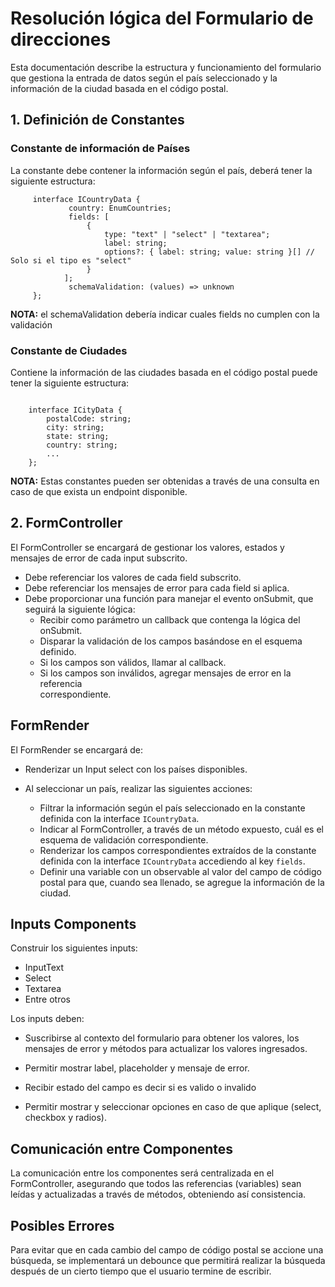 # Resolución lógica del Formulario de direcciones

Esta documentación describe la estructura y funcionamiento del formulario que gestiona la entrada de datos según el país seleccionado y la información de la ciudad basada en el código postal.

## 1. Definición de Constantes

### Constante de información de Países

La constante debe contener la información según el país, deberá tener la siguiente estructura:

```
	 interface ICountryData {
			 country: EnumCountries;
			 fields: [
				 {
					 type: "text" | "select" | "textarea";
					 label: string;
					 options?: { label: string; value: string }[] // Solo si el tipo es "select"
				 }
			];
			 schemaValidation: (values) => unknown
	 };
```

**NOTA:** el schemaValidation debería indicar cuales fields no cumplen con la validación

### Constante de Ciudades

Contiene la información de las ciudades basada en el código postal puede tener la siguiente estructura:

```

	interface ICityData {
		postalCode: string;
		city: string;
		state: string;
		country: string;
		...
	};

```

**NOTA:** Estas constantes pueden ser obtenidas a través de una consulta en caso de que exista un endpoint disponible.

## 2. FormController

El FormController se encargará de gestionar los valores, estados y mensajes de error de cada input subscrito.

- Debe referenciar los valores de cada field subscrito.
- Debe referenciar los mensajes de error para cada field si aplica.
- Debe proporcionar una función para manejar el evento onSubmit, que seguirá la siguiente lógica:
  - Recibir como parámetro un callback que contenga la lógica del
    onSubmit.
  - Disparar la validación de los campos basándose en el esquema  
    definido.
  - Si los campos son válidos, llamar al callback.
  - Si los campos son inválidos, agregar mensajes de error en la referencia  
    correspondiente.

## FormRender

El FormRender se encargará de:

- Renderizar un Input select con los países disponibles.
- Al seleccionar un país, realizar las siguientes acciones:

  - Filtrar la información según el país seleccionado en la constante
    definida con la interface `ICountryData`.
  - Indicar al FormController, a través de un método expuesto, cuál es el
    esquema de validación correspondiente.
  - Renderizar los campos correspondientes extraídos de la constante definida con la interface `ICountryData` accediendo al key `fields`.
  - Definir una variable con un observable al valor del campo de código
    postal para que, cuando sea llenado, se agregue la información de la
    ciudad.

## Inputs Components

Construir los siguientes inputs:

- InputText
- Select
- Textarea
- Entre otros

Los inputs deben:

- Suscribirse al contexto del formulario para obtener los valores, los mensajes de error y métodos para actualizar los valores ingresados.

- Permitir mostrar label, placeholder y mensaje de error.
- Recibir estado del campo es decir si es valido o invalido

- Permitir mostrar y seleccionar opciones en caso de que aplique (select, checkbox y radios).

## Comunicación entre Componentes

La comunicación entre los componentes será centralizada en el FormController, asegurando que todos las referencias (variables) sean leídas y actualizadas a través de métodos, obteniendo así consistencia.

## Posibles Errores

Para evitar que en cada cambio del campo de código postal se accione una búsqueda, se implementará un debounce que permitirá realizar la búsqueda después de un cierto tiempo que el usuario termine de escribir.
